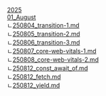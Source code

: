 [2025](https://api.github.com/repos/kh1012/til/contents/2025)<br />[01_August](https://github.com/kh1012/til/tree/main/2025/01_August)<br />
    ㄴ[250804_transition-1.md](https://github.com/kh1012/til/blob/main/2025/01_August/250804_transition-1.md)<br />
    ㄴ[250805_transition-2.md](https://github.com/kh1012/til/blob/main/2025/01_August/250805_transition-2.md)<br />
    ㄴ[250806_transition-3.md](https://github.com/kh1012/til/blob/main/2025/01_August/250806_transition-3.md)<br />
    ㄴ[250807_core-web-vitals-1.md](https://github.com/kh1012/til/blob/main/2025/01_August/250807_core-web-vitals-1.md)<br />
    ㄴ[250808_core-web-vitals-2.md](https://github.com/kh1012/til/blob/main/2025/01_August/250808_core-web-vitals-2.md)<br />
    ㄴ[250812_const_await_of.md](https://github.com/kh1012/til/blob/main/2025/01_August/250812_const_await_of.md)<br />
    ㄴ[250812_fetch.md](https://github.com/kh1012/til/blob/main/2025/01_August/250812_fetch.md)<br />
    ㄴ[250812_yield.md](https://github.com/kh1012/til/blob/main/2025/01_August/250812_yield.md)<br />
<br />